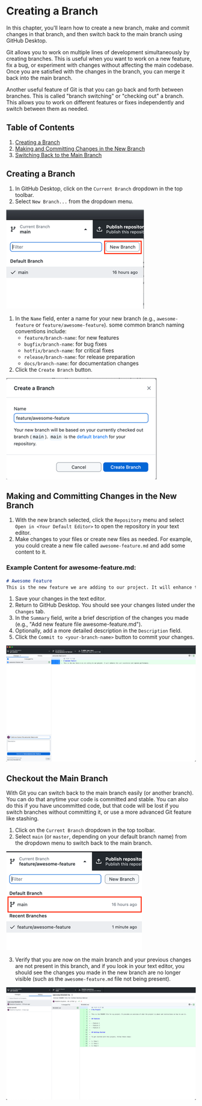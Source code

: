 # Creating a Branch

In this chapter, you'll learn how to create a new branch, make and commit changes in that branch, and then switch back to the main branch using GitHub Desktop.

Git allows you to work on multiple lines of development simultaneously by creating branches. This is useful when you want to work on a new feature, fix a bug, or experiment with changes without affecting the main codebase. Once you are satisfied with the changes in the branch, you can merge it back into the main branch.

Another useful feature of Git is that you can go back and forth between branches. This is called "branch switching" or "checking out" a branch. This allows you to work on different features or fixes independently and switch between them as needed.

## Table of Contents

1. [Creating a Branch](#creating-a-branch)
1. [Making and Committing Changes in the New Branch](#making-and-committing-changes-in-the-new-branch)
1. [Switching Back to the Main Branch](#checkout-the-main-branch)

## Creating a Branch

1. In GitHub Desktop, click on the `Current Branch` dropdown in the top toolbar.
1. Select `New Branch...` from the dropdown menu.

![Image: New branch menu](fig/new-branch.png)

1. In the `Name` field, enter a name for your new branch (e.g., `awesome-feature` or `feature/awesome-feature`). some common branch naming conventions include:
    - `feature/branch-name`: for new features
    - `bugfix/branch-name`: for bug fixes
    - `hotfix/branch-name`: for critical fixes
    - `release/branch-name`: for release preparation
    - `docs/branch-name`: for documentation changes
1. Click the `Create Branch` button.

![Image: branch name menu](fig/branch-name.png)

## Making and Committing Changes in the New Branch

1. With the new branch selected, click the `Repository` menu and select `Open in <Your Default Editor>` to open the repository in your text editor.
1. Make changes to your files or create new files as needed. For example, you could create a new file called `awesome-feature.md` and add some content to it.

### Example Content for awesome-feature.md:

```markdown
# Awesome Feature
This is the new feature we are adding to our project. It will enhance the user experience and improve performance.

```

1. Save your changes in the text editor.
1. Return to GitHub Desktop. You should see your changes listed under the `Changes` tab.
1. In the `Summary` field, write a brief description of the changes you made (e.g., "Add new feature file awesome-feature.md").
1. Optionally, add a more detailed description in the `Description` field.
1. Click the `Commit to <your-branch-name>` button to commit your changes.

![Image: commit changes to branch](fig/commit-to-branch.png)

## Checkout the Main Branch

With Git you can switch back to the main branch easily (or another branch). You can do that anytime your code is committed and stable. You can also do this if you have uncommitted code, but that code will be lost if you switch branches without committing it, or use a more advanced Git feature like stashing.

1. Click on the `Current Branch` dropdown in the top toolbar.
2. Select `main` (or `master`, depending on your default branch name) from the dropdown menu to switch back to the main branch.

![checkout-main.png](fig/checkout-main.png)

3. Verify that you are now on the main branch and your previous changes are not present in this branch, and if you look in your text editor, you should see the changes you made in the new branch are no longer visible (such as the `awesome-feature.md` file not being present).

![switched-back-to-main.png](fig/switched-back-to-main.png)
